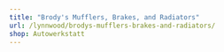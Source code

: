 ```yaml
---
title: "Brody's Mufflers, Brakes, and Radiators"
url: /lynnwood/brodys-mufflers-brakes-and-radiators/
shop: Autowerkstatt
---
```


